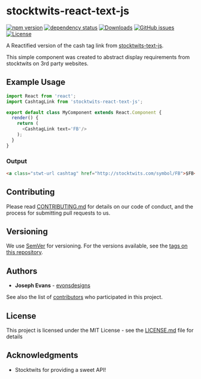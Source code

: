 # stocktwits-react-text-js
[![npm version](https://badge.fury.io/js/stocktwits-react-text-js.svg)](https://badge.fury.io/js/stocktwits-react-text-js)
[![dependency status][deps-svg]][deps-url]
[![Downloads][downloads-image]][downloads-url]
[![GitHub issues](https://img.shields.io/github/issues/evonsdesigns/stocktwits-react-text-js.svg)](https://github.com/evonsdesigns/stocktwits-react-text-js/issues)
[![License][license-image]][license-url]

A Reactified version of the cash tag link from [stocktwits-text-js](https://github.com/stocktwits/stocktwits-text-js). 

This simple component was created to abstract display requirements from stocktwits on 3rd party websites.

## Example Usage

```js
import React from 'react';
import CashtagLink from 'stocktwits-react-text-js';

export default class MyComponent extends React.Component {
  render() {
    return (
      <CashtagLink text='FB'/>
    );
  }
}

```
### Output 
```html
<a class="stwt-url cashtag" href="http://stocktwits.com/symbol/FB">$FB</a>
```

## Contributing

Please read [CONTRIBUTING.md](https://gist.github.com/PurpleBooth/b24679402957c63ec426) for details on our code of conduct, and the process for submitting pull requests to us.

## Versioning

We use [SemVer](http://semver.org/) for versioning. For the versions available, see the [tags on this repository](https://github.com/your/project/tags). 

## Authors

* **Joseph Evans** - [evonsdesigns](https://github.com/evonsdesigns)

See also the list of [contributors](https://github.com/evonsdesigns/stocktwits-react-text-js/contributors) who participated in this project.

## License

This project is licensed under the MIT License - see the [LICENSE.md](LICENSE.md) file for details

## Acknowledgments

* Stocktwits for providing a sweet API!

[license-image]: http://img.shields.io/npm/l/react-dates.svg
[license-url]: LICENSE
[downloads-image]: http://img.shields.io/npm/dm/react-dates.svg
[downloads-url]: http://npm-stat.com/charts.html?package=stocktwits-react-text-js
[deps-svg]: https://david-dm.org/evonsdesigns/stocktwits-react-text-js.svg
[deps-url]: https://david-dm.org/evonsdesigns/stocktwits-react-text-js
